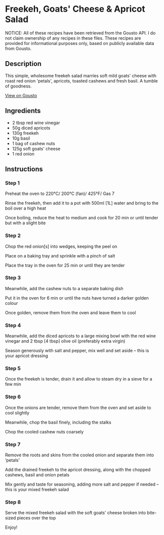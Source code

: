 # Freekeh, Goats' Cheese & Apricot Salad

NOTICE: All of these recipes have been retrieved from the Gousto API. I do not claim ownership of any recipes in these files. These recipes are provided for informational purposes only, based on publicly available data from Gousto.

## Description

This simple, wholesome freekeh salad marries soft mild goats' cheese with roast red onion 'petals', apricots, toasted cashews and fresh basil. A tumble of goodness. 

[View on Gousto](https://www.gousto.co.uk/recipes/cookbook/freekeh-goats-cheese-apricot-salad)

## Ingredients

- 2 tbsp red wine vinegar
- 50g diced apricots
- 130g freekeh
- 10g basil 
- 1 bag of cashew nuts
- 125g soft goats' cheese
- 1 red onion

## Instructions


### Step 1

Preheat the oven to 220&deg;C/ 200&deg;C (fan)/ 425&deg;F/ Gas 7


Rinse the freekeh, then add it to a pot with 500ml <span class="text-danger">[1L]</span>&nbsp;water and bring to the boil over a high heat


Once boiling, reduce the heat to medium and cook for 20 min or until tender but with a slight bite


### Step 2

Chop the red onion<span class="text-danger">[s]</span>&nbsp;into wedges, keeping the peel on


Place on a baking tray and sprinkle with a pinch of salt


Place the tray in the oven for 25 min or until they are tender


### Step 3

Meanwhile, add the cashew nuts to a separate baking dish


Put it in the oven for 6 min or until the nuts have turned a darker golden colour


Once golden, remove them from the oven and leave them to cool


### Step 4

Meanwhile, add the diced&nbsp;apricots&nbsp;to a large mixing bowl with the red wine vinegar and 2 tbsp <span class="text-danger">[4 tbsp]&nbsp;</span>olive oil (preferably extra virgin)


Season generously with salt and pepper, mix well and set aside &ndash; this is your apricot dressing


### Step 5

Once the freekeh is tender, drain it and allow to steam dry in a sieve for a few min


### Step 6

Once the onions are tender, remove them from the oven and set aside to cool slightly


Meanwhile, chop the basil finely, including the stalks


Chop the cooled cashew nuts coarsely&nbsp;


### Step 7

Remove the roots and skins from the cooled onion and separate them into &lsquo;petals&rsquo;


Add the drained freekeh to the apricot dressing, along with the chopped cashews, basil and onion petals&nbsp;


Mix gently&nbsp;and taste for seasoning, adding more salt and pepper if needed &ndash; this is your mixed freekeh salad

### Step 8

Serve the mixed freekeh salad with the soft goats' cheese broken into bite-sized pieces over the top


Enjoy!

